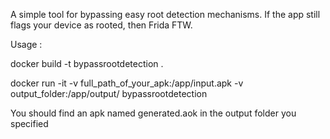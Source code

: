 A simple tool for bypassing easy root detection mechanisms. If the app still flags your device as rooted, then Frida FTW.

Usage : 

docker build -t bypassrootdetection .
 
 docker run -it   -v full_path_of_your_apk:/app/input.apk -v output_folder:/app/output/  bypassrootdetection

You should find an apk named generated.aok in the output folder you specified
